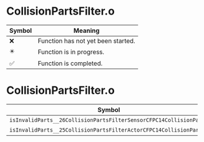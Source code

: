 # CollisionPartsFilter.o
| Symbol | Meaning 
| ------------- | ------------- 
| :x: | Function has not yet been started. 
| :eight_pointed_black_star: | Function is in progress. 
| :white_check_mark: | Function is completed. 


# CollisionPartsFilter.o
| Symbol | Decompiled? |
| ------------- | ------------- |
| `isInvalidParts__26CollisionPartsFilterSensorCFPC14CollisionParts` | :x: |
| `isInvalidParts__25CollisionPartsFilterActorCFPC14CollisionParts` | :x: |
